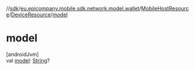 //[sdk](../../../../index.md)/[eu.epicompany.mobile.sdk.network.model.wallet](../../index.md)/[MobileHostResource](../index.md)/[DeviceResource](index.md)/[model](model.md)

# model

[androidJvm]\
val [model](model.md): [String](https://kotlinlang.org/api/latest/jvm/stdlib/kotlin/-string/index.html)?

